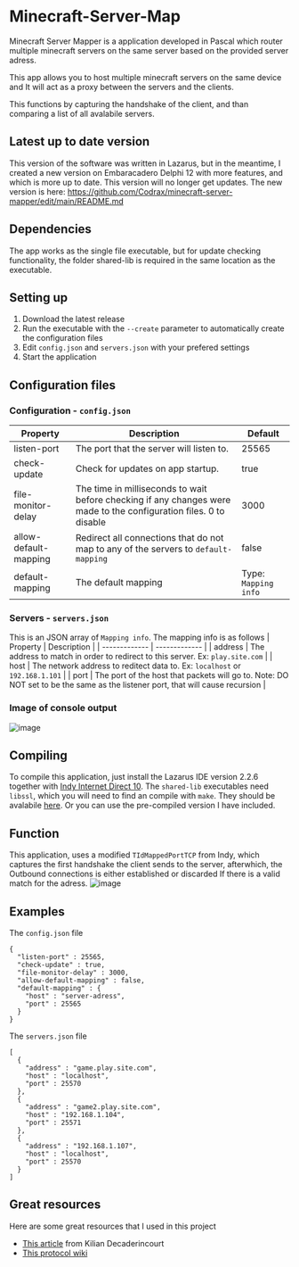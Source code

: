 # Minecraft-Server-Map
Minecraft Server Mapper is a application developed in Pascal which router multiple minecraft servers on the same server based on the provided server adress.

This app allows you to host multiple minecraft servers on the same device and It will act as a proxy between the servers and the clients.

This functions by capturing the handshake of the client, and than comparing a list of all avalabile servers.

## Latest up to date version
This version of the software was written in Lazarus, but in the meantime, I created a new version on Embaracadero Delphi 12 with more features, and which is more up to date. This version will no longer get updates. The new version is here:
https://github.com/Codrax/minecraft-server-mapper/edit/main/README.md

## Dependencies
The app works as the single file executable, but for update checking functionality, the folder shared-lib is required in the same location as the executable.

## Setting up
1) Download the latest release
2) Run the executable with the `--create` parameter to automatically create the configuration files
3) Edit `config.json` and `servers.json` with your prefered settings
4) Start the application

## Configuration files
### Configuration - `config.json`
| Property | Description | Default |
| ------------- | ------------- | ------------- |
| listen-port | The port that the server will listen to. | 25565 |
| check-update | Check for updates on app startup. | true |
| file-monitor-delay | The time in milliseconds to wait before checking if any changes were made to the configuration files. 0 to disable | 3000 |
| allow-default-mapping | Redirect all connections that do not map to any of the servers to `default-mapping` | false |
| default-mapping | The default mapping | Type: `Mapping info` |

### Servers - `servers.json`
This is an JSON array of `Mapping info`. The mapping info is as follows
| Property | Description |
| ------------- | ------------- |
| address | The address to match in order to redirect to this server. Ex: `play.site.com` |
| host | The network address to reditect data to. Ex: `localhost` or `192.168.1.101` |
| port | The port of the host that packets will go to. Note: DO NOT set to be the same as the listener port, that will cause recursion  |

### Image of console output
![image](https://github.com/Codrax/minecraft-server-map/assets/68193064/4a44dc9f-4263-4039-a78b-4e408248189a)

## Compiling
To compile this application, just install the Lazarus IDE version 2.2.6 together with [Indy Internet Direct 10](https://www.indyproject.org/download/). The `shared-lib` executables need `libssl`, which you will need to find an compile with `make`. They should be avalabile [here](https://www.indyproject.org/download/ssl/). Or you can use the pre-compiled version I have included.

## Function
This application, uses a modified `TIdMappedPortTCP` from Indy, which captures the first handshake the client sends to the server, afterwhich, the Outbound connections is either established or discarded If there is a valid match for the adress.
![image](https://github.com/Codrax/minecraft-server-map/assets/68193064/91b6a2cf-4ca6-4c61-baa8-3a26145c8f21)


## Examples
The `config.json` file
```
{
  "listen-port" : 25565,
  "check-update" : true,
  "file-monitor-delay" : 3000,
  "allow-default-mapping" : false,
  "default-mapping" : {
    "host" : "server-adress",
    "port" : 25565
  }
}
```

The `servers.json` file
```
[
  {
    "address" : "game.play.site.com",
    "host" : "localhost",
    "port" : 25570
  },
  {
    "address" : "game2.play.site.com",
    "host" : "192.168.1.104",
    "port" : 25571
  },
  {
    "address" : "192.168.1.107",
    "host" : "localhost",
    "port" : 25570
  }
]
```

## Great resources
Here are some great resources that I used in this project
 - [This article](https://dev.to/kiliandeca/we-built-a-minecraft-protocol-reverse-proxy-2e4f) from Kilian Decaderincourt
 - [This protocol wiki](https://wiki.vg/Protocol#Handshake)
